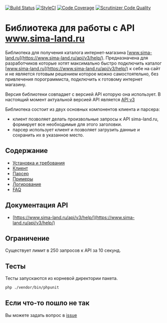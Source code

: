 [![Build Status](https://travis-ci.org/sima-land/api-php-client.svg?branch=master)](https://travis-ci.org/sima-land/api-php-client)
[![StyleCI](https://styleci.io/repos/65816741/shield)](https://styleci.io/repos/65816741)
[![Code Coverage](https://scrutinizer-ci.com/g/sima-land/api-php-client/badges/coverage.png?b=master)](https://scrutinizer-ci.com/g/sima-land/api-php-client/?branch=master)
[![Scrutinizer Code Quality](https://scrutinizer-ci.com/g/sima-land/api-php-client/badges/quality-score.png?b=master)](https://scrutinizer-ci.com/g/sima-land/api-php-client/?branch=master)

# Библиотека для работы с API www.sima-land.ru

Библиотека для получения каталога интернет-магазина [www.sima-land.ru](https://www.sima-land.ru/api/v3/help/).
Предназначена для разработчиков которые хотят максимально быстро
подключить каталог [www.sima-land.ru](https://www.sima-land.ru/api/v3/help/) к себе на сайт и 
не является готовым решением которое можно самостоятельно, без привлечения порограммиста, 
подключить к готовому интернет магазину.

Версия библиотеки совпадает с версией API которую она использует. В настоящий момент
актуальной версией API является [API v3](https://www.sima-land.ru/api/v3/help/)

Библиотека состоит из двух основных компонентов клиента и парсера:

- клиент позволяет делать произвольные запросы к API sima-land.ru, формирует все необходимые для этого заголовки.
- парсер использует клиент и позволяет загрузить данные и сохранить их в указанное место.

## Содержание

- [Установка и требования](doc/requirements.md)
- [Клиент](doc/client.md)
- [Парсер](doc/parser.md)
- [Примеры](doc/example.md)
- [Логирование](doc/logger.md)
- [FAQ](doc/FAQ.md)

## Документация API

* [https://www.sima-land.ru/api/v3/help/](https://www.sima-land.ru/api/v3/help/)

## Ограничение

Существует лимит в 250 запросов к API за 10 секунд.

## Тесты

Тесты запускаются из корневой директории пакета.

```sh
php ./vendor/bin/phpunit
```

## Если что-то пошло не так

Вы можете задать вопрос в [issue](https://github.com/sima-land/api-php-client/issues)

